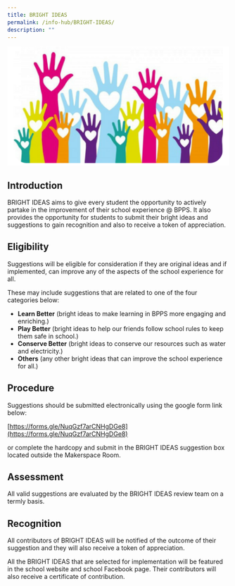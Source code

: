 ```yaml
---
title: BRIGHT IDEAS
permalink: /info-hub/BRIGHT-IDEAS/
description: ""
---
```

![](/images/BISIS.png)

Introduction
------------

BRIGHT IDEAS aims to give every student the opportunity to actively partake in the improvement of their school experience @ BPPS. It also provides the opportunity for students to submit their bright ideas and suggestions to gain recognition and also to receive a token of appreciation.

  

Eligibility
-----------

Suggestions will be eligible for consideration if they are original ideas and if implemented, can improve any of the aspects of the school experience for all.

  

These may include suggestions that are related to one of the four categories below:

*   **Learn Better** (bright ideas to make learning in BPPS more engaging and enriching.)
*   **Play Better** (bright ideas to help our friends follow school rules to keep them safe in school.)
*   **Conserve Better** (bright ideas to conserve our resources such as water and electricity.)
*   **Others** (any other bright ideas that can improve the school experience for all.)

  

Procedure
---------

Suggestions should be submitted electronically using the google form link below:

[https://forms.gle/NuqGzf7arCNHgDGe8](https://forms.gle/NuqGzf7arCNHgDGe8)

or complete the hardcopy and submit in the BRIGHT IDEAS suggestion box located outside the Makerspace Room. 

  

Assessment
----------

All valid suggestions are evaluated by the BRIGHT IDEAS review team on a termly basis.

  

Recognition
-----------

All contributors of BRIGHT IDEAS will be notified of the outcome of their suggestion and they will also receive a token of appreciation.

All the BRIGHT IDEAS that are selected for implementation will be featured in the school website and school Facebook page. Their contributors will also receive a certificate of contribution.